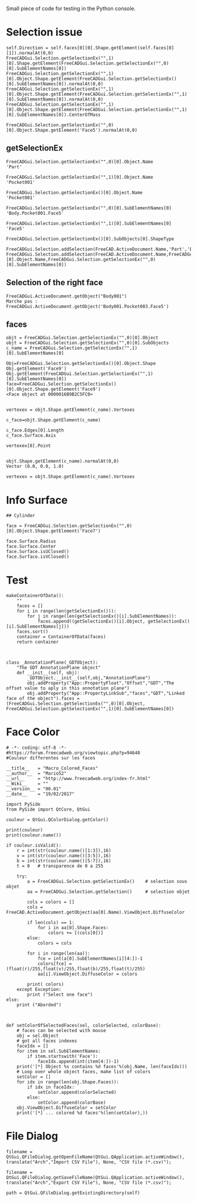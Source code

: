 
Small piece of code for testing in the Python console.

# Selection issue

	self.Direction = self.faces[0][0].Shape.getElement(self.faces[0][1]).normalAt(0,0)
	FreeCADGui.Selection.getSelectionEx("",1)[0].Shape.getElement(FreeCADGui.Selection.getSelectionEx("",0)[0].SubElementNames[0])
	FreeCADGui.Selection.getSelectionEx("",1)[0].Object.Shape.getElement(FreeCADGui.Selection.getSelectionEx()[0].SubElementNames[0]).normalAt(0,0)
	FreeCADGui.Selection.getSelectionEx("",1)[0].Object.Shape.getElement(FreeCADGui.Selection.getSelectionEx("",1)[0].SubElementNames[0]).normalAt(0,0)
	FreeCADGui.Selection.getSelectionEx("",1)[0].Object.Shape.getElement(FreeCADGui.Selection.getSelectionEx("",1)[0].SubElementNames[0]).CenterOfMass

	FreeCADGui.Selection.getSelectionEx("",0)[0].Object.Shape.getElement('Face5').normalAt(0,0)

## getSelectionEx

	FreeCADGui.Selection.getSelectionEx("",0)[0].Object.Name
	'Part'

	FreeCADGui.Selection.getSelectionEx("",1)[0].Object.Name
	'Pocket001'

	FreeCADGui.Selection.getSelectionEx()[0].Object.Name
	'Pocket001'

	FreeCADGui.Selection.getSelectionEx("",0)[0].SubElementNames[0]
	'Body.Pocket001.Face5'
	 
	FreeCADGui.Selection.getSelectionEx("",1)[0].SubElementNames[0]
	'Face5'
	
	FreeCADGui.Selection.getSelectionEx()[0].SubObjects[0].ShapeType
	
	FreeCADGui.Selection.addSelection(FreeCAD.ActiveDocument.Name,'Part','Body001.Pocket003.Face5')
	FreeCADGui.Selection.addSelection(FreeCAD.ActiveDocument.Name,FreeCADGui.Selection.getSelectionEx("",0)[0].Object.Name,FreeCADGui.Selection.getSelectionEx("",0)[0].SubElementNames[0])

## Selection of the right face

	FreeCADGui.ActiveDocument.getObject("Body001")
	Marche pas : FreeCADGui.ActiveDocument.getObject('Body001.Pocket003.Face5')

## faces

	objt = FreeCADGui.Selection.getSelectionEx("",0)[0].Object
	objt = FreeCADGui.Selection.getSelectionEx("",0)[0].SubObjects
	c_name = FreeCADGui.Selection.getSelectionEx("",1)[0].SubElementNames[0]

	Obj=FreeCADGui.Selection.getSelectionEx()[0].Object.Shape
	Obj.getElement('Face9')
	Obj.getElement(FreeCADGui.Selection.getSelectionEx("",1)[0].SubElementNames[0])
	face=FreeCADGui.Selection.getSelectionEx()[0].Object.Shape.getElement('Face9')
	<Face object at 0000016B9B2C5FC0>
	
	
	vertexex = objt.Shape.getElement(c_name).Vertexes

	c_face=objt.Shape.getElement(c_name)

	c_face.Edges[0].Length
	c_face.Surface.Axis

	vertexex[0].Point
 
 
	objt.Shape.getElement(c_name).normalAt(0,0)
	Vector (0.0, 0.0, 1.0)

	vertexex = objt.Shape.getElement(c_name).Vertexes

# Info Surface
	
	## Cylinder
	
	face = FreeCADGui.Selection.getSelectionEx("",0)[0].Object.Shape.getElement('Face7')
	
	face.Surface.Radius
	face.Surface.Center
	face.Surface.isUClosed()
	face.Surface.isVClosed()

# Test

	makeContainerOfData():
		""
		faces = []
		for i in range(len(getSelectionEx())):
			for j in range(len(getSelectionEx()[i].SubElementNames)):
				faces.append((getSelectionEx()[i].Object, getSelectionEx()[i].SubElementNames[j]))
		faces.sort()
		container = ContainerOfData(faces)
		return container



	class _AnnotationPlane(_GDTObject):
		"The GDT AnnotationPlane object"
		def __init__(self, obj):
			_GDTObject.__init__(self,obj,"AnnotationPlane")
			obj.addProperty("App::PropertyFloat","Offset","GDT","The offset value to aply in this annotation plane")
			obj.addProperty("App::PropertyLinkSub","faces","GDT","Linked face of the object").faces = (FreeCADGui.Selection.getSelectionEx("",0)[0].Object, FreeCADGui.Selection.getSelectionEx("",1)[0].SubElementNames[0])


# Face Color

	# -*- coding: utf-8 -*-
	#https://forum.freecadweb.org/viewtopic.php?p=94640
	#Couleur differentes sur les faces

	__title__   = "Macro_Colored_Faces"
	__author__  = "Mario52"
	__url__     = "http://www.freecadweb.org/index-fr.html"
	__Wiki__    = ""
	__version__ = "00.01"
	__date__    = "19/02/2017"

	import PySide
	from PySide import QtCore, QtGui

	couleur = QtGui.QColorDialog.getColor()

	print(couleur)
	print(couleur.name())

	if couleur.isValid():
		r = int(str(couleur.name()[1:3]),16)
		v = int(str(couleur.name()[3:5]),16)
		b = int(str(couleur.name()[5:7]),16)
		t = 0   # transparence de 0 a 255

		try:
			a = FreeCADGui.Selection.getSelectionEx()    # selection sous objet
			aa = FreeCADGui.Selection.getSelection()     # selection objet
		
			cols = colors = []
			cols = FreeCAD.ActiveDocument.getObject(aa[0].Name).ViewObject.DiffuseColor
			
			if len(cols) == 1:
				for i in aa[0].Shape.Faces:
					colors += [(cols[0])]
			else:
				colors = cols
			
			for i in range(len(aa)):
				fce = int(a[0].SubElementNames[i][4:])-1
				colors[fce] = (float(r)/255,float(v)/255,float(b)/255,float(t)/255)                         
				aa[i].ViewObject.DiffuseColor = colors 
				
			print( colors)
		except Exception:
			print ("Select one face")
	else:
		print ("Aborded")



	def setColorOfSelectedFaces(sel, colorSelected, colorBase):
		# faces can be selected with mouse
		obj = sel.Object
		# got all faces indexes
		faceIdx = []
		for item in sel.SubElementNames:
			if item.startswith('Face'):
				faceIdx.append(int(item[4:])-1)
		print('[*] Object %s contains %d faces'%(obj.Name, len(faceIdx)))
		# Loop over whole object faces, make list of colors
		setColor = []
		for idx in range(len(obj.Shape.Faces)):
			if idx in faceIdx:
				setColor.append(colorSelected)
			else:
				setColor.append(colorBase)
		obj.ViewObject.DiffuseColor = setColor
		print('[*] ... colored %d faces'%(len(setColor),))
	
	
# File Dialog

	filename = QtGui.QFileDialog.getOpenFileName(QtGui.QApplication.activeWindow(), translate("Arch","Import CSV File"), None, "CSV file (*.csv)");

	filename = QtGui.QFileDialog.getSaveFileName(QtGui.QApplication.activeWindow(), translate("Arch","Export CSV File"), None, "CSV file (*.csv)");

	path = QtGui.QFileDialog.getExistingDirectory(self)
